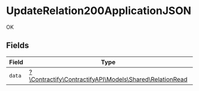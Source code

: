 # UpdateRelation200ApplicationJSON

OK


## Fields

| Field                                                                                          | Type                                                                                           | Required                                                                                       | Description                                                                                    |
| ---------------------------------------------------------------------------------------------- | ---------------------------------------------------------------------------------------------- | ---------------------------------------------------------------------------------------------- | ---------------------------------------------------------------------------------------------- |
| `data`                                                                                         | [?\Contractify\ContractifyAPI\Models\Shared\RelationRead](../../models/shared/RelationRead.md) | :heavy_minus_sign:                                                                             | N/A                                                                                            |